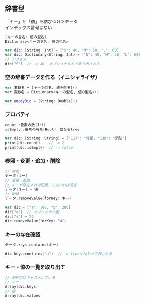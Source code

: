 ## 辞書型
「キー」と「値」を結びつけたデータ<br>
インデックス番号はない
``` swift
[キーの型名: 値の型名]
Dictionary<キーの型名, 値の型名>

var dic: [String: Int] = ["S": 40, "M": 50, "L": 60]
var dic: Dictionary<String: Int> = ["S": 40, "M": 50, "L": 60]
// アクセス
dic["S"]  // -> 40  オプショナル方で取り出される
```

### 空の辞書データを作る（イニシャライザ）
``` swift
var 変数名 = [キーの型名, 値の型名]()
var 変数名 = Dictionary<キーの型名, 値の型名>()

var emptyDic = [String: Double]()
```

### プロパティ
``` swift
count :要素の数(Int)
isEmpty :要素の有無(Bool)　空ならtrue

var dic: [String: String] = ["117": "時報, "119": "消防"]
print(dic.count)    // -> 2
print(dic.isEmpty)  // -> false
```

### 参照・変更・追加・削除
``` swift
// 参照
データ[キー]
// 変更・追加
// キーが存在すれば変更、しなければ追加
データ[キー] = 値  
// 削除
データ.removeValue(forKey: キー)

var dic = ["a": 100, "b": 200]
dic["a"]  // オプショナル型
dic["a"] = 50
dic.removeValue(forKey: "a")
```

### キーの存在確認
``` swift
データ.keys.contains(キー)

dic.keys.contains("a")  // -> trueやfalseで表される
```

### キー・値の一覧を取り出す
``` swift
// 配列型にキャストしている
// キー
Array(dic.keys)
// 値
Array(dic.values)
```
